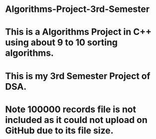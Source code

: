 # Algorithms-Project-3rd-Semester
# This is a Algorithms Project in C++ using about 9 to 10 sorting algorithms.
# This is my 3rd Semester Project of DSA.
# Note 100000 records file is not included as it could not upload on GitHub due to its file size.
